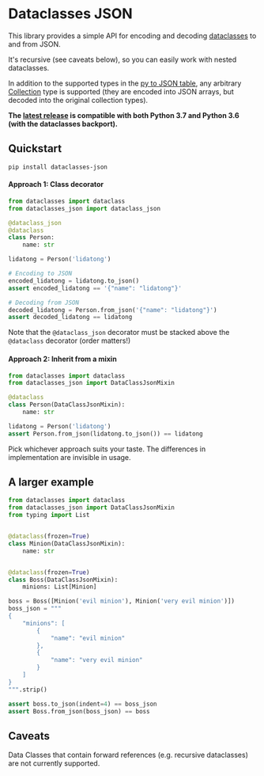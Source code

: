 # Dataclasses JSON

This library provides a simple API for encoding and decoding [dataclasses](https://www.python.org/dev/peps/pep-0557/) to and from JSON.

It's recursive (see caveats below), so you can easily work with nested dataclasses.

In addition to the supported types in the [py to JSON table](https://docs.python.org/3/library/json.html#py-to-json-table), any arbitrary
[Collection](https://docs.python.org/3/library/collections.abc.html#collections.abc.Collection) type is supported (they are encoded into JSON arrays, but decoded into the original collection types).

**The [latest release](https://github.com/lidatong/dataclasses-json/releases/latest) is compatible with both Python 3.7 and Python 3.6 (with the dataclasses backport).** 

## Quickstart
`pip install dataclasses-json`

#### Approach 1: Class decorator

```python
from dataclasses import dataclass
from dataclasses_json import dataclass_json

@dataclass_json
@dataclass
class Person:
    name: str

lidatong = Person('lidatong')

# Encoding to JSON
encoded_lidatong = lidatong.to_json()
assert encoded_lidatong == '{"name": "lidatong"}'

# Decoding from JSON
decoded_lidatong = Person.from_json('{"name": "lidatong"}')
assert decoded_lidatong == lidatong
```

Note that the `@dataclass_json` decorator must be stacked above the `@dataclass`
decorator (order matters!)

#### Approach 2: Inherit from a mixin

```python
from dataclasses import dataclass
from dataclasses_json import DataClassJsonMixin

@dataclass
class Person(DataClassJsonMixin):
    name: str

lidatong = Person('lidatong')
assert Person.from_json(lidatong.to_json()) == lidatong
```

Pick whichever approach suits your taste. The differences in implementation are
invisible in usage.

## A larger example

```python
from dataclasses import dataclass
from dataclasses_json import DataClassJsonMixin
from typing import List


@dataclass(frozen=True)
class Minion(DataClassJsonMixin):
    name: str


@dataclass(frozen=True)
class Boss(DataClassJsonMixin):
    minions: List[Minion]

boss = Boss([Minion('evil minion'), Minion('very evil minion')])
boss_json = """
{
    "minions": [
        {
            "name": "evil minion"
        },
        {
            "name": "very evil minion"
        }
    ]
}
""".strip()

assert boss.to_json(indent=4) == boss_json
assert Boss.from_json(boss_json) == boss
```


## Caveats
Data Classes that contain forward references (e.g. recursive dataclasses) are
not currently supported.
